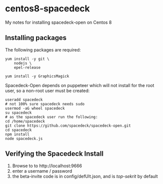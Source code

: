 # centos8-spacedeck
My notes for installing spacedeck-open on Centos 8

## Installing packages

The following packages are required:

```
yum install -y git \
    nodejs \
    epel-release

yum install -y GraphicsMagick
```

Spacedeck-Open depends on puppeteer which will not install for the root user, so a non-root user must be created:

```
useradd spacedeck
# not 100% sure spacedeck needs sudo
usermod -aG wheel spacedeck
su spacedeck
# as the spacedeck user run the following:
cd /home/spacedeck
git clone https://github.com/spacedeck/spacedeck-open.git
cd spacedeck
npm install
node spacedeck.js
```

## Verifying the Spacedeck Install
1. Browse to to http://localhost:9666
2. enter a username / password
3. the beta-invite code is in config/defUlt.json, and is *top-sekrit* by default


